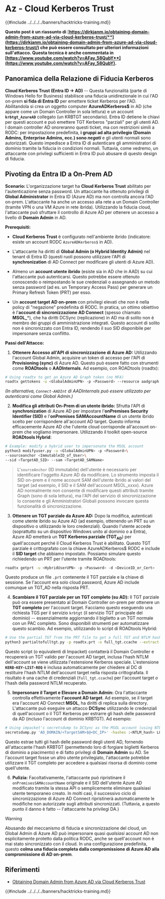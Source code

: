 # Az - Cloud Kerberos Trust

{{#include ../../../../banners/hacktricks-training.md}}

**Questo post è un riassunto di** [**https://dirkjanm.io/obtaining-domain-admin-from-azure-ad-via-cloud-kerberos-trust/**](https://dirkjanm.io/obtaining-domain-admin-from-azure-ad-via-cloud-kerberos-trust/) **che può essere consultato per ulteriori informazioni sull'attacco. Questa tecnica è anche commentata in** [**https://www.youtube.com/watch?v=AFay_58QubY**](https://www.youtube.com/watch?v=AFay_58QubY)**.**

## Panoramica della Relazione di Fiducia Kerberos

**Cloud Kerberos Trust (Entra ID -> AD)** -- Questa funzionalità (parte di Windows Hello for Business) stabilisce una fiducia unidirezionale in cui l'AD on-prem **si fida di Entra ID** per emettere ticket Kerberos per l'AD. Abilitandola si crea un oggetto computer **AzureADKerberos$** in AD (che appare come un Domain Controller in sola lettura) e un account **`krbtgt_AzureAD`** collegato (un KRBTGT secondario). Entra ID detiene le chiavi per questi account e può emettere TGT Kerberos "parziali" per gli utenti AD. I domain controller AD onoreranno questi ticket, ma con restrizioni simili a RODC: per impostazione predefinita, **i gruppi ad alta privilegio (Domain Admins, Enterprise Admins, ecc.) sono *negati*** e gli utenti normali sono autorizzati. Questo impedisce a Entra ID di autenticare gli amministratori di dominio tramite la fiducia in condizioni normali. Tuttavia, come vedremo, un attaccante con privilegi sufficienti in Entra ID può abusare di questo design di fiducia.

## Pivoting da Entra ID a On-Prem AD

**Scenario:** L'organizzazione target ha **Cloud Kerberos Trust** abilitato per l'autenticazione senza password. Un attaccante ha ottenuto privilegi di **Global Administrator** in Entra ID (Azure AD) ma non controlla ancora l'AD on-prem. L'attaccante ha anche un accesso alla rete a un Domain Controller (tramite VPN o una VM Azure in rete ibrida). Utilizzando la fiducia cloud, l'attaccante può sfruttare il controllo di Azure AD per ottenere un accesso a livello di **Domain Admin** in AD.

**Prerequisiti:**

-   **Cloud Kerberos Trust** è configurato nell'ambiente ibrido (indicatore: esiste un account RODC `AzureADKerberos$` in AD).

-   L'attaccante ha diritti di **Global Admin (o Hybrid Identity Admin)** nel tenant di Entra ID (questi ruoli possono utilizzare l'API di **synchronization** di AD Connect per modificare gli utenti di Azure AD).

-   Almeno un **account utente ibrido** (esiste sia in AD che in AAD) su cui l'attaccante può autenticarsi. Questo potrebbe essere ottenuto conoscendo o reimpostando le sue credenziali o assegnando un metodo senza password (ad es. un Temporary Access Pass) per generare un Primary Refresh Token (PRT) per esso.

-   Un **account target AD on-prem** con privilegi elevati che *non* è nella policy di "negazione" predefinita di RODC. In pratica, un ottimo obiettivo è l'**account di sincronizzazione AD Connect** (spesso chiamato **MSOL_***), che ha diritti DCSync (replicazione) in AD ma di solito non è membro dei gruppi di amministrazione integrati. Questo account di solito non è sincronizzato con Entra ID, rendendo il suo SID disponibile per impersonare senza conflitto.

**Passi dell'Attacco:**

1.  **Ottenere Accesso all'API di sincronizzazione di Azure AD:** Utilizzando l'account Global Admin, acquisire un token di accesso per l'API di **Provisioning (sync)** di Azure AD. Questo può essere fatto con strumenti come **ROADtools** o **AADInternals**. Ad esempio, con ROADtools (roadtx):
```bash
# Using roadtx to get an Azure AD Graph token (no MFA)
roadtx gettokens -u <GlobalAdminUPN> -p <Password> --resource aadgraph
```
*(In alternativa, `Connect-AADInt` di AADInternals può essere utilizzato per autenticarsi come Global Admin.)*

2.  **Modifica gli attributi On-Prem di un utente ibrido:** Sfrutta l'API di **synchronization** di Azure AD per impostare l'**onPremises Security Identifier (SID)** e l'**onPremises SAMAccountName** di un utente ibrido scelto per corrispondere all'account AD target. Questo informa efficacemente Azure AD che l'utente cloud corrisponde all'account on-prem che vogliamo impersonare. Utilizzando il toolkit open-source **ROADtools Hybrid**:
```bash
# Example: modify a hybrid user to impersonate the MSOL account
python3 modifyuser.py -u <GlobalAdminUPN> -p <Password>\
--sourceanchor <ImmutableID_of_User>\
--sid <TargetAD_SID> --sam <TargetAD_SAMName>
```
> L'`sourceAnchor` (ID immutabile) dell'utente è necessario per identificare l'oggetto Azure AD da modificare. Lo strumento imposta il SID on-prem e il nome account SAM dell'utente ibrido ai valori del target (ad esempio, il SID e il SAM dell'account MSOL_xxxx). Azure AD normalmente non consente di modificare questi attributi tramite Graph (sono di sola lettura), ma l'API del servizio di sincronizzazione lo consente e gli Amministratori Globali possono invocare questa funzionalità di sincronizzazione.

3.  **Ottenere un TGT parziale da Azure AD:** Dopo la modifica, autenticati come utente ibrido su Azure AD (ad esempio, ottenendo un PRT su un dispositivo o utilizzando le loro credenziali). Quando l'utente accede (soprattutto su un dispositivo Windows unito al dominio o a Entra), Azure AD emetterà un **TGT Kerberos parziale (TGT**<sub>**AD**</sub>) per quell'account perché il Cloud Kerberos Trust è abilitato. Questo TGT parziale è crittografato con la chiave AzureADKerberos$ RODC e include il **SID target** che abbiamo impostato. Possiamo simulare questo richiedendo un PRT per l'utente tramite ROADtools:
```bash
roadtx getprt -u <HybridUserUPN> -p <Password> -d <DeviceID_or_Cert>
```
Questo produce un file `.prt` contenente il TGT parziale e la chiave di sessione. Se l'account era solo cloud password, Azure AD include comunque un TGT_AD nella risposta PRT.

4.  **Scambiare il TGT parziale per un TGT completo (su AD):** Il TGT parziale può ora essere presentato al Domain Controller on-prem per ottenere un **TGT completo** per l'account target. Facciamo questo eseguendo una richiesta TGS per il servizio `krbtgt` (il servizio TGT principale del dominio) -- essenzialmente aggiornando il biglietto a un TGT normale con un PAC completo. Sono disponibili strumenti per automatizzare questo scambio. Ad esempio, utilizzando lo script di ROADtools Hybrid:
```bash
# Use the partial TGT from the PRT file to get a full TGT and NTLM hash
python3 partialtofulltgt.py -p roadtx.prt -o full_tgt.ccache --extract-hash
```
Questo script (o equivalenti di Impacket) contatterà il Domain Controller e recupererà un TGT valido per l'account AD target, inclusa l'hash NTLM dell'account se viene utilizzata l'estensione Kerberos speciale. L'estensione **`KERB-KEY-LIST-REQ`** è inclusa automaticamente per chiedere al DC di restituire l'hash NTLM dell'account target nella risposta crittografata. Il risultato è una cache di credenziali (`full_tgt.ccache`) per l'account target *o* l'hash della password NTLM recuperato.

5.  **Impersonare il Target e Elevare a Domain Admin:** Ora l'attaccante controlla effettivamente **l'account AD target**. Ad esempio, se il target era l'account AD Connect **MSOL**, ha diritti di replica sulla directory. L'attaccante può eseguire un attacco **DCSync** utilizzando le credenziali di quell'account o il TGT Kerberos per estrarre gli hash delle password da AD (incluso l'account di dominio KRBTGT). Ad esempio:
```bash
# Using impacket's secretsdump to DCSync as the MSOL account (using NTLM hash)
secretsdump.py 'AD_DOMAIN/<TargetSAM>$@<DC_IP>' -hashes :<NTLM_hash> LOCAL
```
Questo estrae tutti gli hash delle password degli utenti AD, fornendo all'attaccante l'hash KRBTGT (permettendo loro di forgiare biglietti Kerberos di dominio a piacimento) e di fatto privilegi di **Domain Admin** su AD. Se l'account target fosse un altro utente privilegiato, l'attaccante potrebbe utilizzare il TGT completo per accedere a qualsiasi risorsa di dominio come quell'utente.

6.  **Pulizia:** Facoltativamente, l'attaccante può ripristinare il `onPremisesSAMAccountName` originale e il SID dell'utente Azure AD modificato tramite la stessa API o semplicemente eliminare qualsiasi utente temporaneo creato. In molti casi, il successivo ciclo di sincronizzazione di Azure AD Connect ripristinerà automaticamente le modifiche non autorizzate sugli attributi sincronizzati. (Tuttavia, a questo punto il danno è fatto -- l'attaccante ha privilegi DA.)

> [!WARNING]
> Abusando del meccanismo di fiducia e sincronizzazione del cloud, un Global Admin di Azure AD può impersonare quasi *qualsiasi* account AD non esplicitamente protetto dalla politica RODC, anche se quell'account non è mai stato sincronizzato con il cloud. In una configurazione predefinita, questo **colma una fiducia completa dalla compromissione di Azure AD alla compromissione di AD on-prem**.


## Riferimenti

- [Obtaining Domain Admin from Azure AD via Cloud Kerberos Trust](https://dirkjanm.io/obtaining-domain-admin-from-azure-ad-via-cloud-kerberos-trust/)



{{#include ../../../../banners/hacktricks-training.md}}

